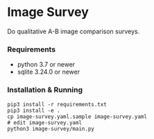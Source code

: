 # Image Survey

Do qualitative A-B image comparison surveys.

### Requirements

* python 3.7 or newer
* sqlite 3.24.0 or newer

### Installation & Running

```shell script
pip3 install -r requirements.txt
pip3 install -e .
cp image-survey.yaml.sample image-survey.yaml
# edit image-survey.yaml
python3 image-survey/main.py
```
